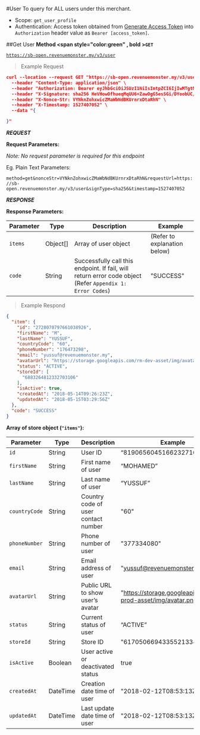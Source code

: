#User 
To query for ALL users under this merchant.

- Scope: `get_user_profile`
- Authentication: Access token obtained from [Generate Access Token](https://doc.revenuemonster.my/#66368026-71ee-4640-8ad7-208f843c6d6c) into `Authorization` header value as `Bearer [access_token]`.

##Get User 
**Method <span style="color:green" , bold >`GET`</span>**

<code>https://sb-open.revenuemonster.my/v3/user</code>

>Example Request 

```json
curl --location --request GET "https://sb-open.revenuemonster.my/v3/user" \
  --header "Content-Type: application/json" \
  --header "Authorization: Bearer eyJhbGciOiJSUzI1NiIsImtpZCI6IjIwMTgtMDMtMTMiLCJ0eXAiOiJKV1QifQ.eyJhdWQiOlsiKiJdLCJleHAiOjE1MjE2MjkyNTYsImlhdCI6MTUyMTYyMjA1NywiaXNzIjoiaHR0cHM6Ly9zYi1vYXV0aC5yZXZlbnVlbW9uc3Rlci5teSIsImp0aSI6IkVod0tFRTlCZFhSb1FXTmpaWE56Vkc5clpXNFF5cmYza3EzTDY4QnoiLCJuYmYiOjE1MjE2MjIwNTcsInN1YiI6IkVoUUtDRTFsY21Ob1lXNTBFSlhWemQzd3JhcVRPUklRQ2dSVmMyVnlFSXlKcUl6dnlNUFZjUSJ9.dJknY9MZHLNrKx1p7gZxS0_oA3uXLWplDU1r1dpwxIbmdB6yw4tQBTXKlWArDfKLlBDn6v22_gT5Px7sdCMj7e5M9eRoJoMnoPnslgYpmJJ5kjqAbKU7dUxKb1OzFLrvmtSK9r-FRLVtMFHioWYpwgSvSPBgZ6lAYkUyDzH7aKadFYtQcBuJR0hlq2CXtP0mzbHOeu2q6giONf3E5-XqS8lLRtuHPAbJ7_YFwo0Oe2zc6h05IOocmx_NvBVPfDBnuygTU063h70Q987MYeGDV_Os4N6N_I4b-GoHprEPtmntB1RJPrFrY28hvvoUfDHXHZVXT1GlrsozrkWV4EjbTw" \
  --header "X-Signature: sha256 HeVHowOfhueqMqUU6+ZawOgG5esSGi/DYoobUC/GUnUJqeVOtIJUpb+XzSIfaoJoraceaZE8lbjNKkM8tNCDRA==" \
  --header "X-Nonce-Str: VYNknZohxwicZMaWbNdBKUrnrxDtaRhN" \
  --header "X-Timestamp: 1527407052" \
  --data "{

}"
```

***REQUEST***

<strong>Request Parameters:</strong>

*Note: No request parameter is required for this endpoint*

Eg. Plain Text Parameters:

`method=get&nonceStr=VYNknZohxwicZMaWbNdBKUrnrxDtaRhN&requestUrl=https://sb-open.revenuemonster.my/v3/user&signType=sha256&timestamp=1527407052`


***RESPONSE***

<strong>Response Parameters:</strong>

Parameter | Type | Description | Example
--------- | ------- | ----------- | ---
<code>items</code> | Object[] | Array of user object | (Refer to explanation below)
<code>code</code> | String | Successfully call this endpoint. If fail, will return error code object (Refer `Appendix 1: Error Codes`) | "SUCCESS"


>Example Respond

```json
{
  "item": {
    "id": "2728070797661038926",
    "firstName": "M",
    "lastName": "YUSSUF",
    "countryCode": "60",
    "phoneNumber": "176473298",
    "email": "yussuf@revenuemonster.my",
    "avatarUrl": "https://storage.googleapis.com/rm-dev-asset/img/avatar.png",
    "status": "ACTIVE",
    "storeId": [
      "6883264812332703106"
    ],
    "isActive": true,
    "createdAt": "2018-05-14T09:26:23Z",
    "updatedAt": "2018-05-15T03:29:56Z"
  },
  "code": "SUCCESS"
}
```

<strong>Array of store object (`"items"`):</strong>

Parameter | Type | Description | Example
--------- | ------- | ----------- | ---
<code>id</code> | String | User ID | “8190656045166232716”
<code>firstName</code> | String | First name of user  | “MOHAMED”
<code>lastName</code> | String | Last name of user | “YUSSUF”
<code>countryCode</code> | String | Country code of user contact number | "60"
<code>phoneNumber</code> | String | Phone number of user | "377334080"
<code>email</code> | String | Email address of user | "yussuf@revenuemonster.my"
<code>avatarUrl</code> | String | Public URL to show user’s avatar | "https://storage.googleapis.com/rm-prod-asset/img/avatar.png"
<code>status</code> | String | Current status of user | “ACTIVE”
<code>storeId</code> | String | Store ID | "6170506694335521334"
<code>isActive</code> | Boolean | User active or deactivated status | true
<code>createdAt</code> | DateTime | Creation date time of user | "2018-02-12T08:53:13Z"
<code>updatedAt</code> | DateTime | Last update date time of user | "2018-02-12T08:53:13Z"
